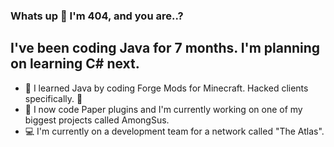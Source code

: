 ### Whats up 👋 I'm 404, and you are..?

## I've been coding Java for 7 months. I'm planning on learning C# next.
- 💎 I learned Java by coding Forge Mods for Minecraft. Hacked clients specifically. 🤫
- 🎃 I now code Paper plugins and I'm currently working on one of my biggest projects called AmongSus.
- 💻 I'm currently on a development team for a network called "The Atlas".

